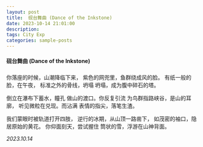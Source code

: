 ```yaml
---
layout: post
title:  砚台舞曲 (Dance of the Inkstone)
date: 2023-10-14 21:01:00
description: 
tags: City Exp
categories: sample-posts
---
```


#### 砚台舞曲 (Dance of the Inkstone)  
#####

你落座的时候，山潮降临下来，
紫色的网兜里，鱼群绕成风的脸。
有纸一般的脸，在午夜，
标准之外的骨线，坍塌
坍塌，成为腹中碎石的塔。

倒立在瀑布下蓄水，瞳孔
做山的渡口。你反复引流
为鸟群指路峡谷，是山的耳廓，
听见微粒在兑现。而沾满
表情的指尖，落笔生渣。

我们蒙眼时被轨道打开四肢，
逆行的冰期，从山顶一路凿下，
如茂密的袖口，隐居原始的黄花。
你仰面刻天，尝试握住
筒状的雪，浮游在山神背面。

*2023.10.14*

